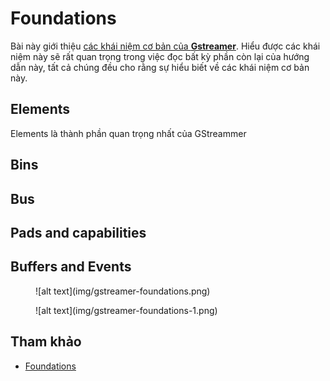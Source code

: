 # Foundations

Bài này giới thiệu <u>các khái niệm cơ bản của __Gstreamer__</u>. Hiểu được các khái niệm này sẽ rất quan trọng trong việc đọc bất kỳ phần còn lại của hướng dẫn này, tất cả chúng đều cho rằng sự hiểu biết về các khái niệm cơ bản này.

## Elements

Elements là thành phần quan trọng nhất của GStreammer

## Bins


## Bus


## Pads and capabilities


## Buffers and Events

<figure markdown="span">
    ![alt text](img/gstreamer-foundations.png)
    <figcaption></figcaption>
</figure>

<figure markdown="span">
    ![alt text](img/gstreamer-foundations-1.png)
    <figcaption></figcaption>
</figure>

## Tham khảo

- [Foundations](https://gstreamer.freedesktop.org/documentation/application-development/introduction/basics.html?gi-language=c)